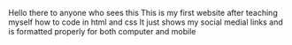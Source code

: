 Hello there to anyone who sees this
This is my first website after teaching myself how to code in html and css
It just shows my social medial links and is formatted properly for both computer and mobile
